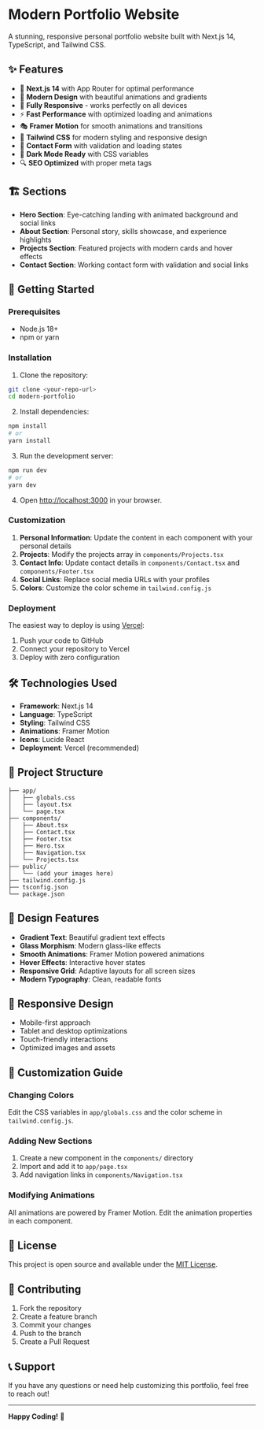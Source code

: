 # Modern Portfolio Website

A stunning, responsive personal portfolio website built with Next.js 14, TypeScript, and Tailwind CSS.

## ✨ Features

- 🚀 **Next.js 14** with App Router for optimal performance
- 🎨 **Modern Design** with beautiful animations and gradients
- 📱 **Fully Responsive** - works perfectly on all devices
- ⚡ **Fast Performance** with optimized loading and animations
- 🎭 **Framer Motion** for smooth animations and transitions
- 🎨 **Tailwind CSS** for modern styling and responsive design
- 📧 **Contact Form** with validation and loading states
- 🌙 **Dark Mode Ready** with CSS variables
- 🔍 **SEO Optimized** with proper meta tags

## 🏗️ Sections

- **Hero Section**: Eye-catching landing with animated background and social links
- **About Section**: Personal story, skills showcase, and experience highlights
- **Projects Section**: Featured projects with modern cards and hover effects
- **Contact Section**: Working contact form with validation and social links

## 🚀 Getting Started

### Prerequisites

- Node.js 18+ 
- npm or yarn

### Installation

1. Clone the repository:
```bash
git clone <your-repo-url>
cd modern-portfolio
```

2. Install dependencies:
```bash
npm install
# or
yarn install
```

3. Run the development server:
```bash
npm run dev
# or
yarn dev
```

4. Open [http://localhost:3000](http://localhost:3000) in your browser.

### Customization

1. **Personal Information**: Update the content in each component with your personal details
2. **Projects**: Modify the projects array in `components/Projects.tsx`
3. **Contact Info**: Update contact details in `components/Contact.tsx` and `components/Footer.tsx`
4. **Social Links**: Replace social media URLs with your profiles
5. **Colors**: Customize the color scheme in `tailwind.config.js`

### Deployment

The easiest way to deploy is using [Vercel](https://vercel.com):

1. Push your code to GitHub
2. Connect your repository to Vercel
3. Deploy with zero configuration

## 🛠️ Technologies Used

- **Framework**: Next.js 14
- **Language**: TypeScript
- **Styling**: Tailwind CSS
- **Animations**: Framer Motion
- **Icons**: Lucide React
- **Deployment**: Vercel (recommended)

## 📁 Project Structure

```
├── app/
│   ├── globals.css
│   ├── layout.tsx
│   └── page.tsx
├── components/
│   ├── About.tsx
│   ├── Contact.tsx
│   ├── Footer.tsx
│   ├── Hero.tsx
│   ├── Navigation.tsx
│   └── Projects.tsx
├── public/
│   └── (add your images here)
├── tailwind.config.js
├── tsconfig.json
└── package.json
```

## 🎨 Design Features

- **Gradient Text**: Beautiful gradient text effects
- **Glass Morphism**: Modern glass-like effects
- **Smooth Animations**: Framer Motion powered animations
- **Hover Effects**: Interactive hover states
- **Responsive Grid**: Adaptive layouts for all screen sizes
- **Modern Typography**: Clean, readable fonts

## 📱 Responsive Design

- Mobile-first approach
- Tablet and desktop optimizations
- Touch-friendly interactions
- Optimized images and assets

## 🔧 Customization Guide

### Changing Colors
Edit the CSS variables in `app/globals.css` and the color scheme in `tailwind.config.js`.

### Adding New Sections
1. Create a new component in the `components/` directory
2. Import and add it to `app/page.tsx`
3. Add navigation links in `components/Navigation.tsx`

### Modifying Animations
All animations are powered by Framer Motion. Edit the animation properties in each component.

## 📄 License

This project is open source and available under the [MIT License](LICENSE).

## 🤝 Contributing

1. Fork the repository
2. Create a feature branch
3. Commit your changes
4. Push to the branch
5. Create a Pull Request

## 📞 Support

If you have any questions or need help customizing this portfolio, feel free to reach out!

---

**Happy Coding!** 🚀